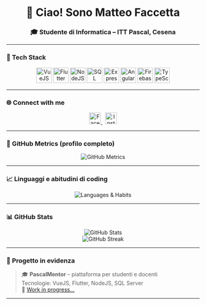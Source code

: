 <h1 align="center">👋 Ciao! Sono Matteo Faccetta</h1>
<h3 align="center">🎓 Studente di Informatica – ITT Pascal, Cesena</h3>

---

### 🚀 Tech Stack

<p align="center">
  <a href="https://vuejs.org/" target="_blank"><img src="https://cdn.jsdelivr.net/gh/devicons/devicon/icons/vuejs/vuejs-original-wordmark.svg" width="40" alt="VueJS"/></a>
  <a href="https://flutter.dev/" target="_blank"><img src="https://www.vectorlogo.zone/logos/flutterio/flutterio-icon.svg" width="40" alt="Flutter"/></a>
  <a href="https://nodejs.org/" target="_blank"><img src="https://cdn.jsdelivr.net/gh/devicons/devicon/icons/nodejs/nodejs-original.svg" width="40" alt="NodeJS"/></a>
  <a href="https://www.microsoft.com/sql-server" target="_blank"><img src="https://www.svgrepo.com/show/303229/microsoft-sql-server-logo.svg" width="40" alt="SQL Server"/></a>
  <a href="https://expressjs.com/" target="_blank"><img src="https://cdn.jsdelivr.net/gh/devicons/devicon/icons/express/express-original-wordmark.svg" width="40" alt="Express"/></a>
  <a href="https://angular.io/" target="_blank"><img src="https://angular.io/assets/images/logos/angular/angular.svg" width="40" alt="Angular"/></a>
  <a href="https://firebase.google.com/" target="_blank"><img src="https://www.vectorlogo.zone/logos/firebase/firebase-icon.svg" width="40" alt="Firebase"/></a>
  <a href="https://www.typescriptlang.org/" target="_blank"><img src="https://cdn.jsdelivr.net/gh/devicons/devicon/icons/typescript/typescript-original.svg" width="40" alt="TypeScript"/></a>
</p>

---

### 🌐 Connect with me

<p align="center">
  <a href="https://fb.com/matteo faccetta" target="_blank">
    <img src="https://cdn.jsdelivr.net/gh/devicons/devicon/icons/facebook/facebook-original.svg" width="30" alt="Facebook" />
  </a>
  &nbsp;
  <a href="https://instagram.com/matteo.faccetta" target="_blank">
    <img src="https://raw.githubusercontent.com/rahuldkjain/github-profile-readme-generator/master/src/images/icons/Social/instagram.svg" width="30" alt="Instagram" />
  </a>
</p>

---

### 🧩 GitHub Metrics (profilo completo)

<p align="center">
  <img src="https://raw.githubusercontent.com/mxttex/mxttex/main/metrics.svg" alt="GitHub Metrics" />
</p>

---

### 📈 Linguaggi e abitudini di coding

<p align="center">
  <img src="https://raw.githubusercontent.com/mxttex/mxttex/main/metrics.languages.svg" alt="Languages & Habits" />
</p>

---

### 📊 GitHub Stats

<p align="center">
  <img src="https://github-readme-stats.vercel.app/api?username=mxttex&show_icons=true&theme=tokyonight" alt="GitHub Stats" />
  <br/>
  <img src="https://github-readme-streak-stats.herokuapp.com?user=mxttex&theme=tokyonight&hide_border=true" alt="GitHub Streak" />
</p>

---

### 📌 Progetto in evidenza

> 🎓 **PascalMentor** – piattaforma per studenti e docenti  
> Tecnologie: VueJS, Flutter, NodeJS, SQL Server  
> 🔗 [Work in progress…](https://github.com/mxttex)

---
